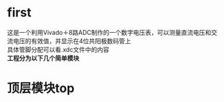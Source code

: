 # first
这是一个利用Vivado＋8路ADC制作的一个数字电压表，可以测量直流电压和交流电压的有效值，并显示在4位共阳极数码管上  
具体管脚分配可以看.xdc文件中的内容  
**工程分为以下几个简单模块**  
# 顶层模块top  
